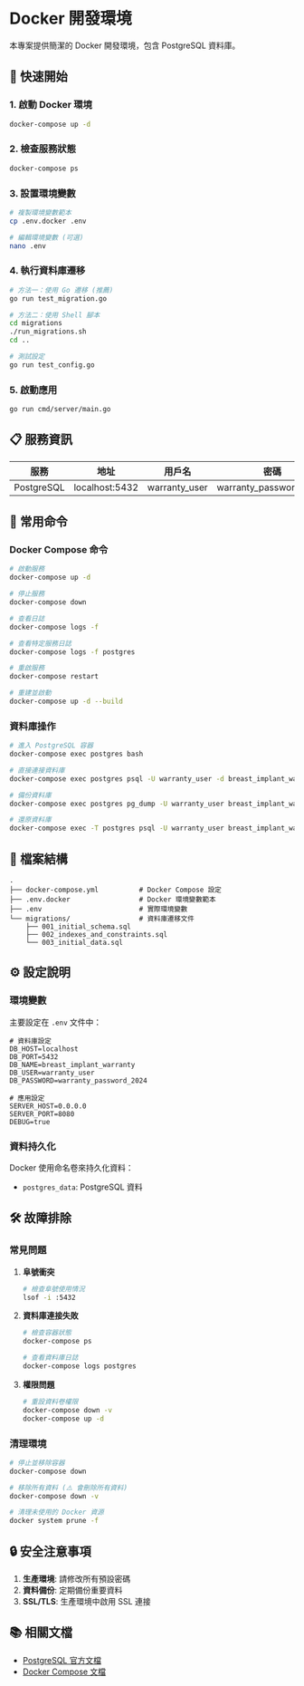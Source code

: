 # Docker 開發環境

本專案提供簡潔的 Docker 開發環境，包含 PostgreSQL 資料庫。

## 🚀 快速開始

### 1. 啟動 Docker 環境

```bash
docker-compose up -d
```

### 2. 檢查服務狀態

```bash
docker-compose ps
```

### 3. 設置環境變數

```bash
# 複製環境變數範本
cp .env.docker .env

# 編輯環境變數 (可選)
nano .env
```

### 4. 執行資料庫遷移

```bash
# 方法一：使用 Go 遷移 (推薦)
go run test_migration.go

# 方法二：使用 Shell 腳本
cd migrations
./run_migrations.sh
cd ..

# 測試設定
go run test_config.go
```

### 5. 啟動應用

```bash
go run cmd/server/main.go
```

## 📋 服務資訊

| 服務 | 地址 | 用戶名 | 密碼 |
|------|------|--------|------|
| PostgreSQL | localhost:5432 | warranty_user | warranty_password_2024 |

## 🔧 常用命令

### Docker Compose 命令

```bash
# 啟動服務
docker-compose up -d

# 停止服務
docker-compose down

# 查看日誌
docker-compose logs -f

# 查看特定服務日誌
docker-compose logs -f postgres

# 重啟服務
docker-compose restart

# 重建並啟動
docker-compose up -d --build
```

### 資料庫操作

```bash
# 進入 PostgreSQL 容器
docker-compose exec postgres bash

# 直接連接資料庫
docker-compose exec postgres psql -U warranty_user -d breast_implant_warranty

# 備份資料庫
docker-compose exec postgres pg_dump -U warranty_user breast_implant_warranty > backup.sql

# 還原資料庫
docker-compose exec -T postgres psql -U warranty_user breast_implant_warranty < backup.sql
```



## 📁 檔案結構

```
.
├── docker-compose.yml          # Docker Compose 設定
├── .env.docker                 # Docker 環境變數範本
├── .env                        # 實際環境變數
└── migrations/                 # 資料庫遷移文件
    ├── 001_initial_schema.sql
    ├── 002_indexes_and_constraints.sql
    └── 003_initial_data.sql
```

## ⚙️ 設定說明

### 環境變數

主要設定在 `.env` 文件中：

```env
# 資料庫設定
DB_HOST=localhost
DB_PORT=5432
DB_NAME=breast_implant_warranty
DB_USER=warranty_user
DB_PASSWORD=warranty_password_2024

# 應用設定
SERVER_HOST=0.0.0.0
SERVER_PORT=8080
DEBUG=true
```

### 資料持久化

Docker 使用命名卷來持久化資料：

- `postgres_data`: PostgreSQL 資料

## 🛠️ 故障排除

### 常見問題

1. **阜號衝突**
   ```bash
   # 檢查阜號使用情況
   lsof -i :5432
   ```

2. **資料庫連接失敗**
   ```bash
   # 檢查容器狀態
   docker-compose ps
   
   # 查看資料庫日誌
   docker-compose logs postgres
   ```

3. **權限問題**
   ```bash
   # 重設資料卷權限
   docker-compose down -v
   docker-compose up -d
   ```

### 清理環境

```bash
# 停止並移除容器
docker-compose down

# 移除所有資料 (⚠️ 會刪除所有資料)
docker-compose down -v

# 清理未使用的 Docker 資源
docker system prune -f
```

## 🔒 安全注意事項

1. **生產環境**: 請修改所有預設密碼
2. **資料備份**: 定期備份重要資料
3. **SSL/TLS**: 生產環境中啟用 SSL 連接

## 📚 相關文檔

- [PostgreSQL 官方文檔](https://www.postgresql.org/docs/)
- [Docker Compose 文檔](https://docs.docker.com/compose/)
